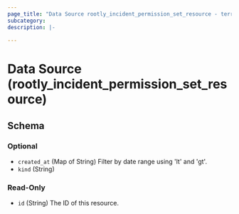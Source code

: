 ```yaml
---
page_title: "Data Source rootly_incident_permission_set_resource - terraform-provider-rootly"
subcategory:
description: |-
    
---
```


# Data Source (rootly_incident_permission_set_resource)





<!-- schema generated by tfplugindocs -->
## Schema

### Optional

- `created_at` (Map of String) Filter by date range using 'lt' and 'gt'.
- `kind` (String)

### Read-Only

- `id` (String) The ID of this resource.
